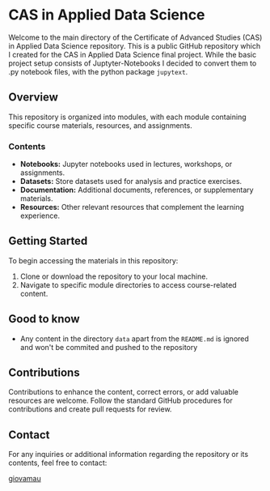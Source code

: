 # CAS in Applied Data Science

Welcome to the main directory of the Certificate of Advanced Studies (CAS) in Applied Data Science repository.
This is a public GitHub repository which I created for the CAS in Applied Data Science final project.
While the basic project setup consists of Juptyter-Notebooks I decided to convert them to .py notebook files, with the python package `jupytext`.


## Overview

This repository is organized into modules, with each module containing specific course materials, resources, and assignments.

###  Contents

- **Notebooks:** Jupyter notebooks used in lectures, workshops, or assignments.
- **Datasets:** Store datasets used for analysis and practice exercises.
- **Documentation:** Additional documents, references, or supplementary materials.
- **Resources:** Other relevant resources that complement the learning experience.

## Getting Started

To begin accessing the materials in this repository:

1. Clone or download the repository to your local machine.
2. Navigate to specific module directories to access course-related content.

## Good to know
* Any content in the directory `data` apart from the `README.md` is ignored and won't be commited and pushed to the repository

## Contributions

Contributions to enhance the content, correct errors, or add valuable resources are welcome. Follow the standard GitHub procedures for contributions and create pull requests for review.

## Contact

For any inquiries or additional information regarding the repository or its contents, feel free to contact:

[giovamau](https://github.com/giovamau)  
